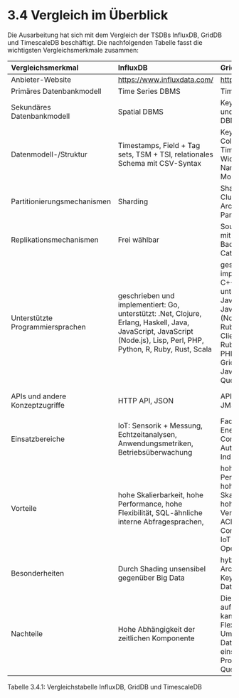 # 3.4 Vergleich im Überblick

Die Ausarbeitung hat sich mit dem Vergleich der TSDBs InfluxDB, GridDB und TimescaleDB beschäftigt. Die nachfolgenden Tabelle fasst die wichtigsten Vergleichsmerkmale zusammen:

| Vergleichsmerkmal                 | InfluxDB    | GridDB        | TimescaleDB |
| :---                              |    :---     |    :---       | :---        | 
| Anbieter-Website                  | https://www.influxdata.com/         | https://griddb.net    | https://www.timescale.com/    | 
| Primäres Datenbankmodell          | Time Series DBMS         | Time Series DBMS    | Time Series DBMS    | 
| Sekundäres Datenbankmodell        | Spatial DBMS        | Key-Value Store und Relationales DBMS    | Relationales DBMS | 
| Datenmodell-/Struktur             | Timestamps, Field + Tag sets, TSM + TSI, relationales Schema mit CSV-Syntax    | Key-Container mit Collections und Time Series im Wide- und Narrow-Table-Modell            | Wide-Table- und Narrow-Table-Modelle    | 
| Partitionierungsmechanismen       | Sharding      | Sharding (hybride Cluster-Architektur mit Partitionsgruppen) | Zeitpartitionierung und Zeit- und Raum-Partitierung   |
| Replikationsmechanismen           | Frei wählbar      | Source-Replica mit Owner-, Back-Up-, Catch-Up-Knoten | Streaming-Replikation      | 
| Unterstützte Programmiersprachen  | geschrieben und implementiert: Go, unterstützt: .Net, Clojure, Erlang, Haskell, Java, JavaScript, JavaScript (Node.js), Lisp, Perl, PHP, Python, R, Ruby, Rust, Scala      | geschrieben und implementiert: C++<br />unterstützt: C, Java, Python, Go, JavaScript (Node.js) und Ruby<br />Clients: Python, Ruby, Node.js, PHP und Go<br />GridDB-APIs: Java, C<br />Queries: TQL | .Net, C, C++, Delphi, Java info, JavaScript, Perl, PHP, Python, R, Ruby, Scheme, Tcl    | 
| APIs und andere Konzeptzugriffe   | HTTP API, JSON      | APIs, TQL<br />JMS, REST | ADO.NET, JDBC, Native C library, ODBC, Streaming API für große Objekte    | 
| Einsatzbereiche                   | IoT: Sensorik + Messung, Echtzeitanalysen, Anwendungsmetriken, Betriebsüberwachung     | Factory IoT, Energy, Smart Community, Automotive Industry | Internet of Things, <br />Zeitreihen-Workloads    | 
| Vorteile                          | hohe Skalierbarkeit, hohe Performance, hohe Flexibilität, SQL-ähnliche interne Abfragesprachen,   | hohe Performance, <br />hohe Skalierbarkeit, <br />hohe Verfügbarkeit, <br />ACID auf Containerlevel, <br />IoT-optimiert, <br />Open Source | SQL-Unterstützung, <br />hohe Performance, <br />großer Datenumfang möglich, <br />JOINs möglich, <br />schnelle Verfügbarkeit,<br /> geringe Speicherkosten    | 
| Besonderheiten                    | Durch Shading unsensibel gegenüber Big Data       | hybride Cluster-Architektur, <br />Key-Container-Datenmodell  | Relationale Datenbank in Verbindung mit einer Zeitreihendatenbank    | 
| Nachteile                         | Hohe Abhängigkeit der zeitlichen Komponente      | Die Festlegung auf ein Schema kann die Flexibilität im Umgang mit der Datenbank einschränken.<br />Proprietäre Query-Sprache | Für eine Speicherung geringer Datenmengen eher nicht geeignet, <br />Probleme mit geringen Kardinalitäten,<br /> Einschränkungen durch die Verwendung von Hypertabellen    | 

Tabelle 3.4.1: Vergleichstabelle InfluxDB, GridDB und TimescaleDB
